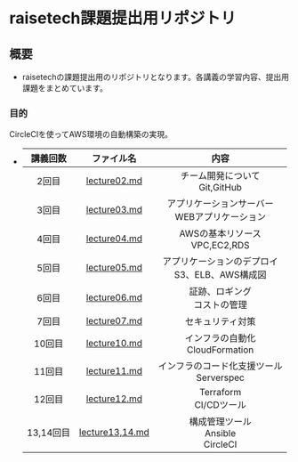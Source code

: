 # raisetech課題提出用リポジトリ  
## 概要
- raisetechの課題提出用のリポジトリとなります。各講義の学習内容、提出用課題をまとめています。  
### 目的  
CircleCIを使ってAWS環境の自動構築の実現。  
- | 講義回数  | ファイル名      | 内容                                             | 
  | :-------: | :-------------: | :----------------------------------------------: | 
  | 2回目     |   [lecture02.md](lecture02.md) | チーム開発について<br>Git,GitHub                 | 
  | 3回目     | [lecture03.md](lecture03.md)    | アプリケーションサーバー<br>WEBアプリケーション  | 
  | 4回目     | [lecture04.md](lecture04.md)    | AWSの基本リソース<br>VPC,EC2,RDS                 | 
  | 5回目     | [lecture05.md](lecture05.md) | アプリケーションのデプロイ<br>S3、ELB、AWS構成図 | 
  | 6回目     | [lecture06.md](lecture06.md) | 証跡、ロギング<br>コストの管理<br>               | 
  | 7回目     | [lecture07.md](lecture07.md)    | セキュリティ対策                                 | 
  | 10回目    | [lecture10.md](lecture10.md)    | インフラの自動化<br>CloudFormation               | 
  | 11回目    | [lecture11.md](lecture11.md)    | インフラのコード化支援ツール<br>Serverspec       | 
  | 12回目    | [lecture12.md](lecture12.md)    | Terraform<br>CI/CDツール                         | 
  | 13,14回目 | [lecture13,14.md](lecture13,14.md) | 構成管理ツール<br>Ansible<br>CircleCI| 
